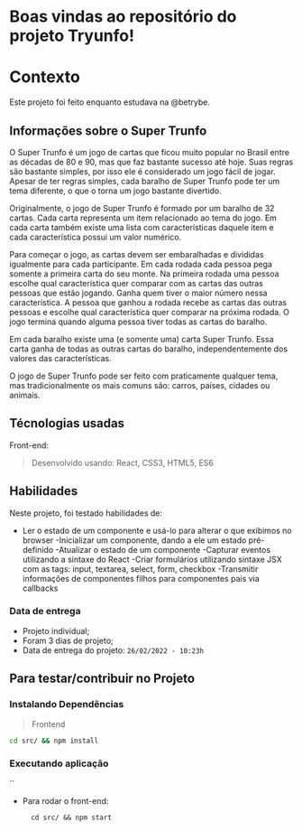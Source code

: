 # Boas vindas ao repositório do projeto Tryunfo!

# Contexto
Este projeto foi feito enquanto estudava na @betrybe.

## Informações sobre o Super Trunfo
O Super Trunfo é um jogo de cartas que ficou muito popular no Brasil entre as décadas de 80 e 90, mas que faz bastante sucesso até hoje. Suas regras são bastante simples, por isso ele é considerado um jogo fácil de jogar. Apesar de ter regras simples, cada baralho  de Super Trunfo pode ter um tema diferente, o que o torna um jogo bastante divertido.

Originalmente, o jogo de Super Trunfo é formado por um baralho de 32 cartas. Cada carta representa um item relacionado ao tema do jogo. Em cada carta também existe uma lista com características daquele item e cada característica possui um valor numérico. 

Para começar o jogo, as cartas devem ser embaralhadas e divididas igualmente para cada participante. Em cada rodada cada pessoa pega somente a primeira carta do seu monte. Na primeira rodada uma pessoa escolhe qual característica quer comparar com as cartas das outras pessoas que estão jogando. Ganha quem tiver o maior número nessa característica. A pessoa que ganhou a rodada recebe as cartas das outras pessoas e escolhe qual característica quer comparar na próxima rodada. O jogo termina quando alguma pessoa tiver todas as cartas do baralho.

Em cada baralho existe uma (e somente uma) carta Super Trunfo. Essa carta ganha de todas as outras cartas do baralho, independentemente dos valores das características.

O jogo de Super Trunfo pode ser feito com praticamente qualquer tema, mas tradicionalmente os mais comuns são: carros, países, cidades ou animais.
## Técnologias usadas

Front-end:
> Desenvolvido usando: React, CSS3, HTML5, ES6
## Habilidades

Neste projeto, foi testado habilidades de:

- Ler o estado de um componente e usá-lo para alterar o que exibimos no browser
-Inicializar um componente, dando a ele um estado pré-definido
-Atualizar o estado de um componente
-Capturar eventos utilizando a sintaxe do React
-Criar formulários utilizando sintaxe JSX com as tags: input, textarea, select, form, checkbox
-Transmitir informações de componentes filhos para componentes pais via callbacks

### Data de entrega

- Projeto individual;
- Foram 3 dias de projeto;
- Data de entrega do projeto: `26/02/2022 - 10:23h`

## Para testar/contribuir no Projeto

### Instalando Dependências
 
> Frontend
```bash
cd src/ && npm install
``` 
### Executando aplicação

``
* Para rodar o front-end:

  ```
    cd src/ && npm start
  ```